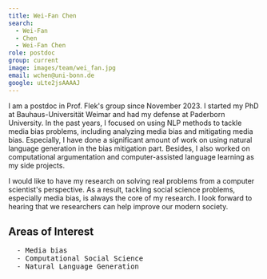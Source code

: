 ```yaml
---
title: Wei-Fan Chen
search:
  - Wei-Fan
  - Chen
  - Wei-Fan Chen
role: postdoc
group: current
image: images/team/wei_fan.jpg
email: wchen@uni-bonn.de
google: uLte2jsAAAAJ
---
```


I am a postdoc in Prof. Flek's group since November 2023. I started my PhD at Bauhaus-Universität Weimar and had my defense at Paderborn University. In the past years, I focused on using NLP methods to tackle media bias problems, including analyzing media bias and mitigating media bias. Especially, I have done a significant amount of work on using natural language generation in the bias mitigation part. Besides, I also worked on computational argumentation and computer-assisted language learning as my side projects.

I would like to have my research on solving real problems from a computer scientist's perspective. As a result, tackling social science problems, especially media bias, is always the core of my research. I look forward to hearing that we researchers can help improve our modern society.


## Areas of Interest
  <pre>  - Media bias
  - Computational Social Science
  - Natural Language Generation

